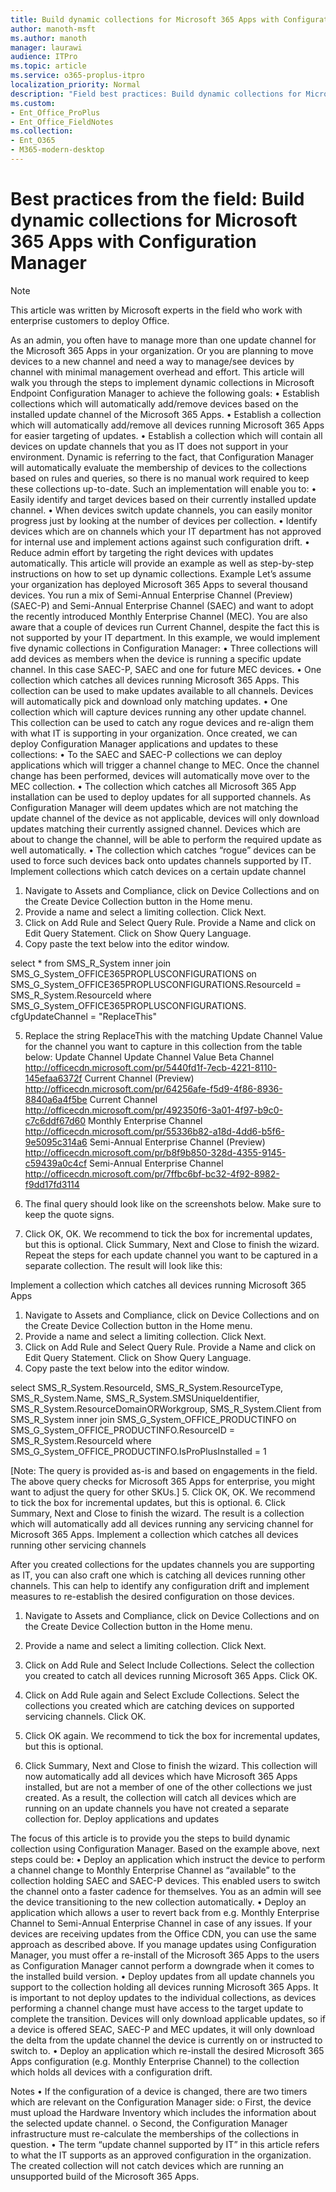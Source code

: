 ```yaml
---
title: Build dynamic collections for Microsoft 365 Apps with Configuration Manager
author: manoth-msft
ms.author: manoth
manager: laurawi
audience: ITPro 
ms.topic: article 
ms.service: o365-proplus-itpro
localization_priority: Normal
description: "Field best practices: Build dynamic collections for Microsoft 365 Apps with Configuration Manager"
ms.custom: 
- Ent_Office_ProPlus
- Ent_Office_FieldNotes
ms.collection: 
- Ent_O365
- M365-modern-desktop
---
```


# Best practices from the field: Build dynamic collections for Microsoft 365 Apps with Configuration Manager

> [!NOTE]
> This article was written by Microsoft experts in the field who work with enterprise customers to deploy Office.

As an admin, you often have to manage more than one update channel for the Microsoft 365 Apps in your organization. Or you are planning to move devices to a new channel and need a way to manage/see devices by channel with minimal management overhead and effort.
This article will walk you through the steps to implement dynamic collections in Microsoft Endpoint Configuration Manager to achieve the following goals:
•	Establish collections which will automatically add/remove devices based on the installed update channel of the Microsoft 365 Apps.
•	Establish a collection which will automatically add/remove all devices running Microsoft 365 Apps for easier targeting of updates.
•	Establish a collection which will contain all devices on update channels that you as IT does not support in your environment.
Dynamic is referring to the fact, that Configuration Manager will automatically evaluate the membership of devices to the collections based on rules and queries, so there is no manual work required to keep these collections up-to-date.
Such an implementation will enable you to:
•	Easily identify and target devices based on their currently installed update channel.
•	When devices switch update channels, you can easily monitor progress just by looking at the number of devices per collection.
•	Identify devices which are on channels which your IT department has not approved for internal use and implement actions against such configuration drift.
•	Reduce admin effort by targeting the right devices with updates automatically.
This article will provide an example as well as step-by-step instructions on how to set up dynamic collections.
Example
Let’s assume your organization has deployed Microsoft 365 Apps to several thousand devices. You run a mix of Semi-Annual Enterprise Channel (Preview) (SAEC-P) and Semi-Annual Enterprise Channel (SAEC) and want to adopt the recently introduced Monthly Enterprise Channel (MEC). You are also aware that a couple of devices run Current Channel, despite the fact this is not supported by your IT department.
In this example, we would implement five dynamic collections in Configuration Manager:
•	Three collections will add devices as members when the device is running a specific update channel. In this case SAEC-P, SAEC and one for future MEC devices.
•	One collection which catches all devices running Microsoft 365 Apps. This collection can be used to make updates available to all channels. Devices will automatically pick and download only matching updates.
•	One collection which will capture devices running any other update channel. This collection can be used to catch any rogue devices and re-align them with what IT is supporting in your organization.
Once created, we can deploy Configuration Manager applications and updates to these collections:
•	To the SAEC and SAEC-P collections we can deploy applications which will trigger a channel change to MEC. Once the channel change has been performed, devices will automatically move over to the MEC collection.
•	The collection which catches all Microsoft 365 App installation can be used to deploy updates for all supported channels. As Configuration Manager will deem updates which are not matching the update channel of the device as not applicable, devices will only download updates matching their currently assigned channel. Devices which are about to change the channel, will be able to perform the required update as well automatically.
•	The collection which catches “rogue” devices can be used to force such devices back onto updates channels supported by IT.
Implement collections which catch devices on a certain update channel

1.	Navigate to Assets and Compliance, click on Device Collections and on the Create Device Collection button in the Home menu.
2.	Provide a name and select a limiting collection. Click Next.
3.	Click on Add Rule and Select Query Rule. Provide a Name and click on Edit Query Statement. Click on Show Query Language.
4.	Copy paste the text below into the editor window.

select *  from SMS_R_System inner join SMS_G_System_OFFICE365PROPLUSCONFIGURATIONS on SMS_G_System_OFFICE365PROPLUSCONFIGURATIONS.ResourceId = SMS_R_System.ResourceId where SMS_G_System_OFFICE365PROPLUSCONFIGURATIONS. cfgUpdateChannel = "ReplaceThis"

5.	Replace the string ReplaceThis with the matching Update Channel Value for the channel you want to capture in this collection from the table below:
Update Channel	Update Channel Value
Beta Channel	http://officecdn.microsoft.com/pr/5440fd1f-7ecb-4221-8110-145efaa6372f
Current Channel (Preview)	http://officecdn.microsoft.com/pr/64256afe-f5d9-4f86-8936-8840a6a4f5be
Current Channel	http://officecdn.microsoft.com/pr/492350f6-3a01-4f97-b9c0-c7c6ddf67d60
Monthly Enterprise Channel	http://officecdn.microsoft.com/pr/55336b82-a18d-4dd6-b5f6-9e5095c314a6
Semi-Annual Enterprise Channel (Preview)	http://officecdn.microsoft.com/pr/b8f9b850-328d-4355-9145-c59439a0c4cf
Semi-Annual Enterprise Channel	http://officecdn.microsoft.com/pr/7ffbc6bf-bc32-4f92-8982-f9dd17fd3114

6.	The final query should look like on the screenshots below. Make sure to keep the quote signs.
 
7.	Click OK, OK. We recommend to tick the box for incremental updates, but this is optional.
Click Summary, Next and Close to finish the wizard.
Repeat the steps for each update channel you want to be captured in a separate collection. The result will look like this:
 

Implement a collection which catches all devices running Microsoft 365 Apps

1.	Navigate to Assets and Compliance, click on Device Collections and on the Create Device Collection button in the Home menu.
2.	Provide a name and select a limiting collection. Click Next.
3.	Click on Add Rule and Select Query Rule. Provide a Name and click on Edit Query Statement. Click on Show Query Language.
4.	Copy paste the text below into the editor window.

select SMS_R_System.ResourceId, SMS_R_System.ResourceType, SMS_R_System.Name, SMS_R_System.SMSUniqueIdentifier, SMS_R_System.ResourceDomainORWorkgroup, SMS_R_System.Client from  SMS_R_System inner join SMS_G_System_OFFICE_PRODUCTINFO on SMS_G_System_OFFICE_PRODUCTINFO.ResourceID = SMS_R_System.ResourceId where SMS_G_System_OFFICE_PRODUCTINFO.IsProPlusInstalled = 1

[Note: The query is provided as-is and based on engagements in the field. The above query checks for Microsoft 365 Apps for enterprise, you might want to adjust the query for other SKUs.]
5.	Click OK, OK. We recommend to tick the box for incremental updates, but this is optional.
6.	Click Summary, Next and Close to finish the wizard.
The result is a collection which will automatically add all devices running any servicing channel for Microsoft 365 Apps.
Implement a collection which catches all devices running other servicing channels

After you created collections for the updates channels you are supporting as IT, you can also craft one which is catching all devices running other channels. This can help to identify any configuration drift and implement measures to re-establish the desired configuration on those devices.
1.	Navigate to Assets and Compliance, click on Device Collections and on the Create Device Collection button in the Home menu.
2.	Provide a name and select a limiting collection. Click Next.
3.	Click on Add Rule and Select Include Collections. Select the collection you created to catch all devices running Microsoft 365 Apps. Click OK.
4.	Click on Add Rule again and Select Exclude Collections. Select the collections you created which are catching devices on supported servicing channels. Click OK.

 
5.	Click OK again. We recommend to tick the box for incremental updates, but this is optional.
6.	Click Summary, Next and Close to finish the wizard.
This collection will now automatically add all devices which have Microsoft 365 Apps installed, but are not a member of one of the other collections we just created. As a result, the collection will catch all devices which are running on an update channels you have not created a separate collection for.
Deploy applications and updates

The focus of this article is to provide you the steps to build dynamic collection using Configuration Manager. Based on the example above, next steps could be:
•	Deploy an application which instruct the device to perform a channel change to Monthly Enterprise Channel as “available” to the collection holding SAEC and SAEC-P devices. This enabled users to switch the channel onto a faster cadence for themselves. You as an admin will see the device transitioning to the new collection automatically.
•	Deploy an application which allows a user to revert back from e.g. Monthly Enterprise Channel to Semi-Annual Enterprise Channel in case of any issues. If your devices are receiving updates from the Office CDN, you can use the same approach as described above. If you manage updates using Configuration Manager, you must offer a re-install of the Microsoft 365 Apps to the users as Configuration Manager cannot perform a downgrade when it comes to the installed build version.
•	Deploy updates from all update channels you support to the collection holding all devices running Microsoft 365 Apps. It is important to not deploy updates to the individual collections, as devices performing a channel change must have access to the target update to complete the transition. Devices will only download applicable updates, so if a device is offered SEAC, SAEC-P and MEC updates, it will only download the delta from the update channel the device is currently on or instructed to switch to.
•	Deploy an application which re-install the desired Microsoft 365 Apps configuration (e.g. Monthly Enterprise Channel) to the collection which holds all devices with a configuration drift.

Notes
•	If the configuration of a device is changed, there are two timers which are relevant on the Configuration Manager side:
o	First, the device must upload the Hardware Inventory which includes the information about the selected update channel.
o	Second, the Configuration Manager infrastructure must re-calculate the memberships of the collections in question.
•	The term “update channel supported by IT” in this article refers to what the IT supports as an approved configuration in the organization. The created collection will not catch devices which are running an unsupported build of the Microsoft 365 Apps.
